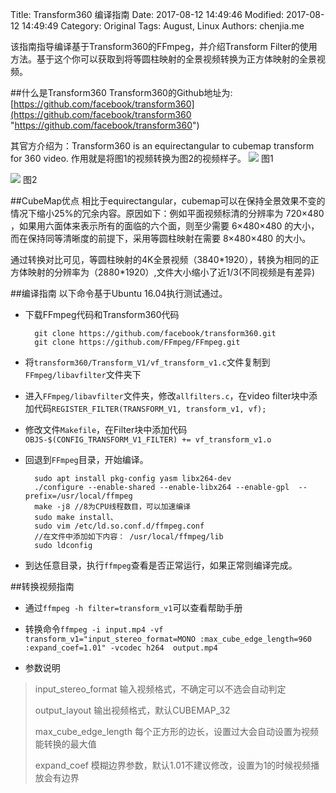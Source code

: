 
Title: Transform360 编译指南
Date: 2017-08-12 14:49:46
Modified: 2017-08-12 14:49:49
Category: Original
Tags: August, Linux
Authors: chenjia.me  

该指南指导编译基于Transform360的FFmpeg，并介绍Transform Filter的使用方法。基于这个你可以获取到将等圆柱映射的全景视频转换为正方体映射的全景视频。

##什么是Transform360
Transform360的Github地址为: [https://github.com/facebook/transform360](https://github.com/facebook/transform360 "https://github.com/facebook/transform360")

其官方介绍为：Transform360 is an equirectangular to cubemap transform for 360 video. 作用就是将图1的视频转换为图2的视频样子。
![](http://i.imgur.com/Ro5c6P4.png)
图1

![](http://i.imgur.com/Vj5jHPr.png)
图2

##CubeMap优点
相比于equirectangular，cubemap可以在保持全景效果不变的情况下缩小25%的冗余内容。原因如下：例如平面视频标清的分辨率为 720×480 ，如果用六面体来表示所有的面临的六个面，则至少需要 6×480×480 的大小，而在保持同等清晰度的前提下，采用等圆柱映射在需要 8×480×480 的大小。

通过转换对比可见，等圆柱映射的4K全景视频（3840\*1920），转换为相同的正方体映射的分辨率为（2880*1920）,文件大小缩小了近1/3(不同视频是有差异)

##编译指南
以下命令基于Ubuntu 16.04执行测试通过。

+ 下载FFmpeg代码和Transform360代码

		git clone https://github.com/facebook/transform360.git
		git clone https://github.com/FFmpeg/FFmpeg.git

+ 将`transform360/Transform_V1/vf_transform_v1.c`文件复制到`FFmpeg/libavfilter`文件夹下
+ 进入`FFmpeg/libavfilter`文件夹，修改`allfilters.c`，在video filter块中添加代码`REGISTER_FILTER(TRANSFORM_V1, transform_v1, vf);`
+ 修改文件`Makefile`，在Filter块中添加代码`OBJS-$(CONFIG_TRANSFORM_V1_FILTER) += vf_transform_v1.o`
+ 回退到`FFmpeg`目录，开始编译。

		sudo apt install pkg-config yasm libx264-dev
		./configure --enable-shared --enable-libx264 --enable-gpl  --prefix=/usr/local/ffmpeg
		make -j8 //8为CPU线程数目，可以加速编译
		sudo make install、
		sudo vim /etc/ld.so.conf.d/ffmpeg.conf
		//在文件中添加如下内容： /usr/local/ffmpeg/lib
		sudo ldconfig

+ 到达任意目录，执行`ffmpeg`查看是否正常运行，如果正常则编译完成。

##转换视频指南
+ 通过`ffmpeg -h filter=transform_v1`可以查看帮助手册
+ 转换命令`ffmpeg -i input.mp4 -vf transform_v1="input_stereo_format=MONO :max_cube_edge_length=960 :expand_coef=1.01" -vcodec h264  output.mp4`
	
+ 参数说明

> input_stereo_format 输入视频格式，不确定可以不选会自动判定
> 
> output\_layout 输出视频格式，默认CUBEMAP_32
> 
> max_cube_edge_length 每个正方形的边长，设置过大会自动设置为视频能转换的最大值
> 
> expand_coef 模糊边界参数，默认1.01不建议修改，设置为1的时候视频播放会有边界